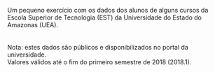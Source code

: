 Um pequeno exercício com os dados dos alunos de alguns cursos da Escola Superior de Tecnologia (EST) da Universidade do Estado do Amazonas (UEA).
\
\
\
Nota: estes dados são públicos e disponibilizados no portal da universidade.
\
Valores válidos até o fim do primeiro semestre de 2018 (2018.1).
